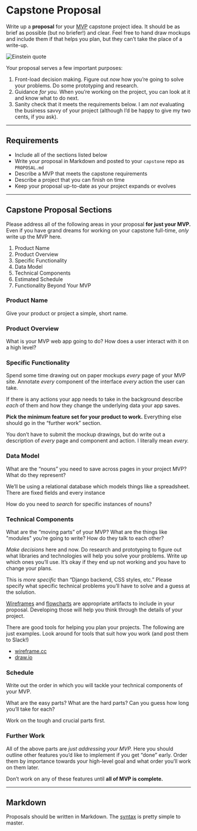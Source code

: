 # Capstone Proposal

Write up a **proposal** for your [MVP](https://en.wikipedia.org/wiki/Minimum_viable_product) capstone project idea. It should be as brief as possible (but no briefer!) and clear. Feel free to hand draw mockups and include them if that helps you plan, but they can’t take the place of a write-up.

![Einstein quote](http://vireomd.net/blog/dhc/images/einstein-everything-simple.jpg)

Your proposal serves a few important purposes:

1. Front-load decision making. Figure out _now_ how you’re going to solve your problems. Do some prototyping and research.
1. Guidance _for you._ When you’re working on the project, you can look at it and know what to do next.
1. Sanity check that it meets the requirements below. I am _not_ evaluating the business savvy of your project (although I’d be happy to give my two cents, if you ask).

------

## Requirements

* Include all of the sections listed below
* Write your proposal in Markdown and posted to your `capstone` repo as `PROPOSAL.md`
* Describe a MVP that meets the capstone requirements
* Describe a project that you can finish on time
* Keep your proposal up-to-date as your project expands or evolves

------

## Capstone Proposal Sections

Please address all of the following areas in your proposal **for just your MVP.** Even if you have grand dreams for working on your capstone full-time, _only_ write up the MVP here.

1. Product Name
1. Product Overview
1. Specific Functionality
1. Data Model
1. Technical Components
1. Estimated Schedule
1. Functionality Beyond Your MVP

### Product Name

Give your product or project a simple, short name.

### Product Overview

What is your MVP web app going to do? How does a user interact with it on a high level?

### Specific Functionality

Spend some time drawing out on paper mockups _every_ page of your MVP site. Annotate _every_ component of the interface _every_ action the user can take.

If there is any actions your app needs to take in the background describe _each_ of them and how they change the underlying data your app saves.

**Pick the minimum feature set for your product to work.** Everything else should go in the “further work” section.

You don’t have to submit the mockup drawings, but do write out a description of _every_ page and component and action.
I literally mean _every._

### Data Model

What are the “nouns” you need to save across pages in your project MVP? What do they represent?

We’ll be using a relational database which models things like a spreadsheet. There are fixed fields and every instance

How do you need to _search_ for specific instances of nouns?

### Technical Components

What are the “moving parts” of your MVP? What are the things like "modules" you’re going to write? How do they talk to each other?

_Make decisions_ here and now. Do research and prototyping to figure out what libraries and technologies will help you solve your problems. Write up which ones you’ll use. It’s okay if they end up not working and you have to change your plans.

This is _more specific_ than “Django backend, CSS styles, etc.” Please specify what specific technical problems you’ll have to solve and a guess at the solution.

[Wireframes](https://en.wikipedia.org/wiki/Website_wireframe) and [flowcharts](https://en.wikipedia.org/wiki/Flowchart) are appropriate artifacts to include in your proposal. Developing those will help you think through the details of your project.

There are good tools for helping you plan your projects. The following are just examples. Look around for tools that suit how you work (and post them to Slack!)

- [wireframe.cc](https://wireframe.cc/)
- [draw.io](https://www.draw.io/)

### Schedule

Write out the order in which you will tackle your technical components of your MVP.

What are the easy parts? What are the hard parts? Can you guess how long you’ll take for each?

Work on the tough and crucial parts first.

### Further Work

All of the above parts are _just addressing your MVP._ Here you should outline other features you’d like to implement if you get “done” early. Order them by importance towards your high-level goal and what order you’ll work on them later.

Don’t work on any of these features until **all of MVP is complete.**

------

## Markdown

Proposals should be written in Markdown. The [syntax](https://help.github.com/articles/basic-writing-and-formatting-syntax/) is pretty simple to master.

